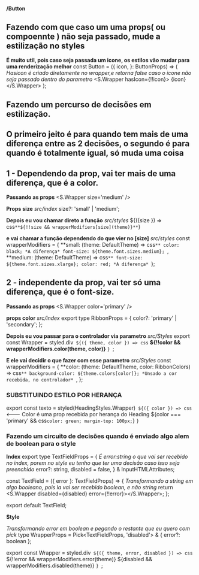 #### /Button

## Fazendo com que caso um uma props( ou compoennte ) não seja passado, mude a estilização no styles

**É muito util, pois caso seja passada um icone, os estilos vão mudar para uma renderização melhor**
const Button = ({
  icon,
}: ButtonProps) => (
  *Hasicon é criado diretamente no wrapper,e retorna false caso o icone não seja passado dentro do parametro*
  <S.Wrapper hasIcon={!!icon}> 
    {icon}
  </S.Wrapper>
);


## Fazendo um percurso de decisões em estilização.

## O primeiro jeito é para quando tem mais de uma diferença entre as 2 decisões, o segundo é para quando é totalmente igual, só muda uma coisa

## 1 - Dependendo da prop, vai ter mais de uma diferença, que é a color.
**Passando as props**
  <S.Wrapper size='medium' />

**Props size**
*src/index*
  size?: 'small' | 'medium';

**Depois eu vou chamar direto a função**
*src/styles*
 ${({size }) => css`
  **${!!size && wrapperModifiers[size](theme)}**
`}

**e vai chamar a função dependendo do que vier no [size]**
*src/styles*
const wrapperModifiers = {
  **small: (theme: DefaultTheme) => css`**
    color: black; *A diferença*
    font-size: ${theme.font.sizes.medium};
  `,
  **medium: (theme: DefaultTheme) => css`**
    font-size: ${theme.font.sizes.xlarge};
    color: red; *A diferença*
`};




## 2 - independente da prop, vai ter só uma diferença, que é o font-size.
**Passando as props**
  <S.Wrapper color='primary' />

**props color**
*src/index*
export type RibbonProps = {
  color?: 'primary' | 'secondary';
};

**Depois eu vou passar para o controlador via parametro**
*src/Styles*
export const Wrapper = styled.div<RibbonProps>`
  ${({ theme, color }) => css`
    **${!!color && wrapperModifiers.color(theme, color)}**
  `}
`;

**E ele vai decidir o que fazer com esse parametro**
*src/Styles*
const wrapperModifiers = {
  **color: (theme: DefaultTheme, color: RibbonColors) => css`**
    background-color: ${theme.colors[color]}; *Unsado a cor recebida, no controlador*
  `,
};



### SUBSTITUINDO ESTILO POR HERANÇA
export const texto = styled(HeadingStyles.Wrapper)`
  ${({ color }) => css` <--- Color é uma prop recebida por herança do Heading
    ${color === 'primary' &&
    css`
      color: green;
      margin-top: 100px;
    `}
  `}
`


### Fazendo um circuito de decisões quando é enviado algo alem de boolean para o style

**Index**
export type TextFieldProps = {
  *É error:string o que vai ser recebido no index, porem no style eu tenho que ter uma decisão caso isso seja preenchido*
  error?: string,
  disabled = false,
} & InputHTMLAttributes<HTMLInputElement>;

const TextField = ({ error }: TextFieldProps) => {
  *Transformando a string em algo booleano, pois la vai ser recebido boolean, e não string*
  return <S.Wrapper disabled={disabled} error={!!error}></S.Wrapper>;
};

export default TextField;


**Style**

*Transformando error em boolean e pegando o restante que eu quero com pick*
type WrapperProps = Pick<TextFieldProps, 'disabled'> & { error?: boolean };

export const Wrapper = styled.div<WrapperProps>`
  ${({ theme, error, disabled }) => css`
    ${!!error && wrapperModifiers.error(theme)}
    ${disabled && wrapperModifiers.disabled(theme)}
  `}
`;

